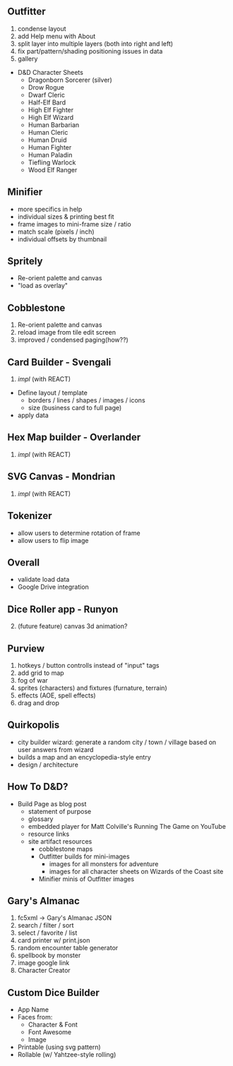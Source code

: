 ## Outfitter

1. condense layout
2. add Help menu with About
3. split layer into multiple layers (both into right and left)
4. fix part/pattern/shading positioning issues in data
5. gallery
  * D&D Character Sheets
    * Dragonborn Sorcerer (silver)
    * Drow Rogue
    * Dwarf Cleric
    * Half-Elf Bard
    * High Elf Fighter
    * High Elf Wizard
    * Human Barbarian
    * Human Cleric
    * Human Druid
    * Human Fighter
    * Human Paladin
    * Tiefling Warlock
    * Wood Elf Ranger

## Minifier

- more specifics in help
- individual sizes & printing best fit
- frame images to mini-frame size / ratio
- match scale (pixels / inch)
- individual offsets by thumbnail

## Spritely

* Re-orient palette and canvas
* "load as overlay"

## Cobblestone

1. Re-orient palette and canvas
2. reload image from tile edit screen
3. improved / condensed paging(how??)

## Card Builder - **Svengali**

1. _impl_ (with REACT)
  - Define layout / template
    - borders / lines / shapes / images / icons
    - size (business card to full page)
  - apply data

## Hex Map builder - **Overlander**

1. _impl_ (with REACT)

## SVG Canvas - **Mondrian**

1. _impl_ (with REACT)

## Tokenizer

- allow users to determine rotation of frame
- allow users to flip image

## Overall

- validate load data
- Google Drive integration

## Dice Roller app - **Runyon**

2. (future feature) canvas 3d animation?

## Purview

1. hotkeys / button controlls instead of "input" tags
2. add grid to map
5. fog of war
3. sprites (characters) and fixtures (furnature, terrain)
4. effects (AOE, spell effects)
6. drag and drop

## Quirkopolis

* city builder wizard: generate a random city / town / village based on user answers from wizard
* builds a map and an encyclopedia-style entry 
* design / architecture

## How To D&D?

- Build Page as blog post
  - statement of purpose
  - glossary
  - embedded player for Matt Colville's Running The Game on YouTube
  - resource links
  - site artifact resources
    - cobblestone maps
    - Outfitter builds for mini-images
      - images for all monsters for adventure
      - images for all character sheets on Wizards of the Coast site
    - Minifier minis of Outfitter images

## Gary's Almanac

1. fc5xml -> Gary's Almanac JSON
2. search / filter / sort
3. select / favorite / list
4. card printer w/ print.json
5. random encounter table generator
6. spellbook by monster
7. image google link
8. Character Creator

## Custom Dice Builder

- App Name
- Faces from:
  - Character & Font
  - Font Awesome
  - Image
- Printable (using svg pattern)
- Rollable (w/ Yahtzee-style rolling)

